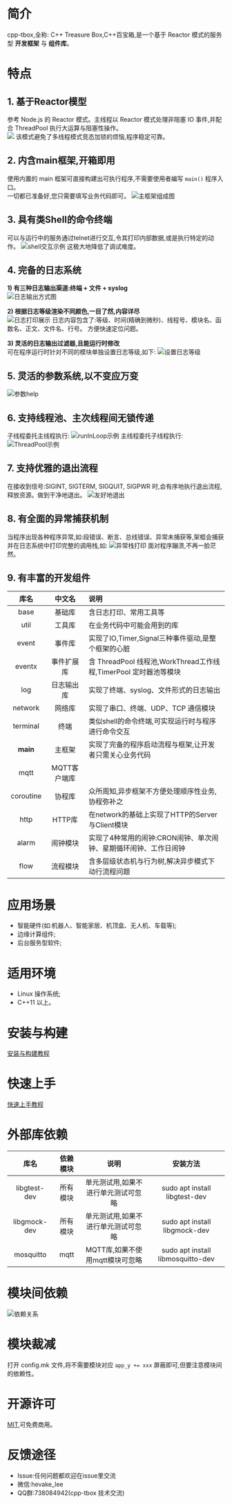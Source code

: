 # 简介
cpp-tbox,全称: C++ Treasure Box,C++百宝箱,是一个基于 Reactor 模式的服务型 **开发框架** 与 **组件库**。

# 特点

## 1. 基于Reactor模型
参考 Node.js 的 Reactor 模式。主线程以 Reactor 模式处理非阻塞 IO 事件,并配合 ThreadPool 执行大运算与阻塞性操作。  
![](documents/images/0008-reactor-model.png)
该模式避免了多线程模式竞态加锁的烦恼,程序稳定可靠。

## 2. 内含main框架,开箱即用
使用内置的 main 框架可直接构建出可执行程序,不需要使用者编写 `main()` 程序入口。  
一切都已准备好,您只需要填写业务代码即可。
![主框架组成图](documents/images/0008-main-framework.png)

## 3. 具有类Shell的命令终端
可以与运行中的服务通过telnet进行交互,令其打印内部数据,或是执行特定的动作。
![shell交互示例](documents/images/0000-terminal-show.gif)
这极大地降低了调试难度。

## 4. 完备的日志系统
**1) 有三种日志输出渠道:终端 + 文件 + syslog**  
![日志输出方式图](documents/images/0007-log-output.png)

**2) 根据日志等级渲染不同颜色,一目了然,内容详尽**  
![日志打印展示](documents/images/0002-log-show.png)
日志内容包含了:等级、时间(精确到微秒)、线程号、模块名、函数名、正文、文件名、行号。
方便快速定位问题。

**3) 灵活的日志输出过滤器,且能运行时修改**  
可在程序运行时针对不同的模块单独设置日志等级,如下:
![设置日志等级](documents/images/0001-set-log-level.gif)

## 5. 灵活的参数系统,以不变应万变
![参数help](documents/images/0005-arguments.png)

## 6. 支持线程池、主次线程间无锁传递
子线程委托主线程执行:
![runInLoop示例](documents/images/0003-run-in-loop.png)
主线程委托子线程执行:
![ThreadPool示例](documents/images/0004-run-thread-pool.png)

## 7. 支持优雅的退出流程
在接收到信号:SIGINT, SIGTERM, SIGQUIT, SIGPWR 时,会有序地执行退出流程,释放资源。做到干净地退出。
![友好地退出](documents/images/0002-exit-friendly.gif)

## 8. 有全面的异常捕获机制
当程序出现各种程序异常,如:段错误、断言、总线错误、异常未捕获等,架框会捕获并在日志系统中打印完整的调用栈,如:
![异常栈打印](documents/images/0006-error-dump.png)
面对程序蹦溃,不再一脸茫然。

## 9. 有丰富的开发组件

| 库名 | 中文名 | 说明 |
|:----:|:---:|:----|
| base | 基础库 | 含日志打印、常用工具等 |
| util | 工具库 | 在业务代码中可能会用到的库 |
| event | 事件库 | 实现了IO,Timer,Signal三种事件驱动,是整个框架的心脏 |
| eventx | 事件扩展库 | 含 ThreadPool 线程池,WorkThread工作线程,TimerPool 定时器池等模块 |
| log | 日志输出库 | 实现了终端、syslog、文件形式的日志输出 |
| network | 网络库 | 实现了串口、终端、UDP、TCP 通信模块 |
| terminal | 终端 | 类似shell的命令终端,可实现运行时与程序进行命令交互 |
| **main** | 主框架 | 实现了完备的程序启动流程与框架,让开发者只需关心业务代码 |
| mqtt | MQTT客户端库 | |
| coroutine | 协程库 | 众所周知,异步框架不方便处理顺序性业务,协程弥补之 |
| http | HTTP库 | 在network的基础上实现了HTTP的Server与Client模块 |
| alarm | 闹钟模块 | 实现了4种常用的闹钟:CRON闹钟、单次闹钟、星期循环闹钟、工作日闹钟 |
| flow | 流程模块 | 含多层级状态机与行为树,解决异步模式下动行流程问题 |

# 应用场景

- 智能硬件(如:机器人、智能家居、机顶盒、无人机、车载等);
- 边缘计算组件;
- 后台服务型软件;

# 适用环境

- Linux 操作系统;
- C++11 以上。

# 安装与构建
[安装与构建教程](documents/00.install.md)

# 快速上手
[快速上手教程](documents/01.quick_start.md)

# 外部库依赖

| 库名 | 依赖模块 | 说明 | 安装方法 |
|:----:|:--------:|:----:|:--------:|
| libgtest-dev | 所有模块 | 单元测试用,如果不进行单元测试可忽略 | sudo apt install libgtest-dev |
| libgmock-dev | 所有模块 | 单元测试用,如果不进行单元测试可忽略 | sudo apt install libgmock-dev |
| mosquitto | mqtt | MQTT库,如果不使用mqtt模块可忽略 | sudo apt install libmosquitto-dev |

# 模块间依赖

![依赖关系](documents/images/modules-dependence.png)

# 模块裁减

打开 config.mk 文件,将不需要模块对应 `app_y += xxx` 屏蔽即可,但要注意模块间的依赖性。

# 开源许可

[MIT](LICENSE),可免费商用。

# 反馈途径

- Issue:任何问题都欢迎在issue里交流
- 微信:hevake_lee
- QQ群:738084942(cpp-tbox 技术交流)
